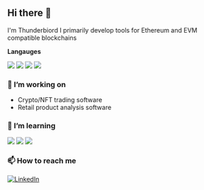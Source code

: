 ## Hi there 👋

I'm Thunderbiord I primarily develop tools for Ethereum and EVM compatible blockchains

**Langauges**

<div display="flex">
  <img src="https://img.shields.io/badge/Python-3776AB?style=for-the-badge&logo=python&logoColor=white"/>
  <img src="https://img.shields.io/badge/Rust-%23000000.svg?e&logo=rust&logoColor=white"/>
  <img src="https://img.shields.io/badge/Flutter-02569B?logo=flutter&logoColor=fff"/>
  <img src="https://img.shields.io/badge/Dart-%230175C2.svg?logo=dart&logoColor=white"/>
</div>

### 🔭 I’m working on

- Crypto/NFT trading software
- Retail product analysis software

### 🌱 I’m learning

<div display="flex">
  <img src="https://img.shields.io/badge/Rust-%23000000.svg?e&logo=rust&logoColor=white"/>
  <img src="https://img.shields.io/badge/Flutter-02569B?logo=flutter&logoColor=fff"/>
  <img src="https://img.shields.io/badge/Dart-%230175C2.svg?logo=dart&logoColor=white"/>
</div>

### 📫 How to reach me

<div display="flex">
  <a href="">
    <img src="https://img.shields.io/badge/linkedin-%230077B5.svg?style=for-the-badge&logo=linkedin&logoColor=white" alt="LinkedIn"/>
  </a>
</div>
